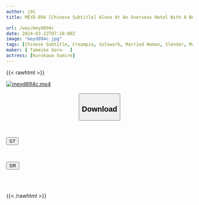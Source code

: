 ```yaml
---
author: j91
title: MEYD-894 [Chinese Subtitle] Alone At An Overseas Hotel With A Beautiful Legged Flight Attendant Who Has Decided To Leave Kotobuki...Passionate Creampie Sex With 12 Hours Left Until The Flight Home Last Flight NTR Sumire Kurokawa

url: /was/meyd894c
date: 2024-03-22T07:10:00Z
image: "meyd894c.jpg"
tags: [Chinese Subtitle, Creampie, Solowork, Married Woman, Slender, Mature Woman, Cuckold	]
maker: [ Tameike Goro-  ]
actress: [Kurokawa Sumire]
---
```



{{< rawhtml >}}

<div class="video" data-videoid="Je093MV8AeioGe">
    <a href="javascript:;">
        <img src="/was/meyd894c/meyd894c.jpg" width="WIDTH" height="HEIGHT" alt="meyd894c.mp4" loading="lazy">
    </a>
</div>

<script type="text/javascript" src="https://j91.asia/asset/on-demand-st.js"></script>

<br>
  <link rel="stylesheet" href="https://j91.asia/asset/bs5.css">
  
  <center>
  <button class="btn btn-primary" type="button" data-bs-toggle="collapse" data-bs-target=".multi-collapse" aria-expanded="false" aria-controls="multiCollapseExample1 multiCollapseExample2"><h2>Download</h2></button></center>
</p>
<div class="row">
  <div class="col">
    <div class="collapse multi-collapse" id="multiCollapseExample1">
      <div class="card card-body">
	      	      <br>
<div class="buttons">  
<p><a href="https://streamtape.to/v/Je093MV8AeioGe" target="_blank"><button class="btn-hover color-3"><i class="fa fa-download"></i> ST</button></a></p></div>
    </div>
  </div>
</div>
  <div class="col">
    <div class="collapse multi-collapse" id="multiCollapseExample2">
      <div class="card card-body">
	      <br>
<div class="buttons">
<p><a href="https://rubystm.com/hf8043pewivi" target="_blank"><button class="btn-hover color-9"><i class="fa fa-download"></i> SR</button></a></p></div>
<br><br>
      </div>
    </div>
  </div>
</div>

{{< /rawhtml >}}